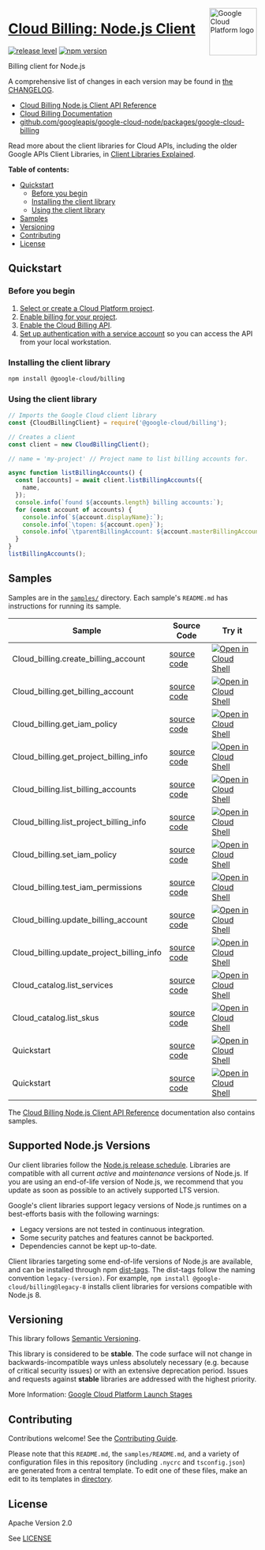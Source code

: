 [//]: # "This README.md file is auto-generated, all changes to this file will be lost."
[//]: # "To regenerate it, use `python -m synthtool`."
<img src="https://avatars2.githubusercontent.com/u/2810941?v=3&s=96" alt="Google Cloud Platform logo" title="Google Cloud Platform" align="right" height="96" width="96"/>

# [Cloud Billing: Node.js Client](https://github.com/googleapis/google-cloud-node)

[![release level](https://img.shields.io/badge/release%20level-stable-brightgreen.svg?style=flat)](https://cloud.google.com/terms/launch-stages)
[![npm version](https://img.shields.io/npm/v/@google-cloud/billing.svg)](https://www.npmjs.org/package/@google-cloud/billing)




Billing client for Node.js


A comprehensive list of changes in each version may be found in
[the CHANGELOG](https://github.com/googleapis/google-cloud-node/tree/main/packages/google-cloud-billing/CHANGELOG.md).

* [Cloud Billing Node.js Client API Reference][client-docs]
* [Cloud Billing Documentation][product-docs]
* [github.com/googleapis/google-cloud-node/packages/google-cloud-billing](https://github.com/googleapis/google-cloud-node/tree/main/packages/google-cloud-billing)

Read more about the client libraries for Cloud APIs, including the older
Google APIs Client Libraries, in [Client Libraries Explained][explained].

[explained]: https://cloud.google.com/apis/docs/client-libraries-explained

**Table of contents:**


* [Quickstart](#quickstart)
  * [Before you begin](#before-you-begin)
  * [Installing the client library](#installing-the-client-library)
  * [Using the client library](#using-the-client-library)
* [Samples](#samples)
* [Versioning](#versioning)
* [Contributing](#contributing)
* [License](#license)

## Quickstart

### Before you begin

1.  [Select or create a Cloud Platform project][projects].
1.  [Enable billing for your project][billing].
1.  [Enable the Cloud Billing API][enable_api].
1.  [Set up authentication with a service account][auth] so you can access the
    API from your local workstation.

### Installing the client library

```bash
npm install @google-cloud/billing
```


### Using the client library

```javascript
// Imports the Google Cloud client library
const {CloudBillingClient} = require('@google-cloud/billing');

// Creates a client
const client = new CloudBillingClient();

// name = 'my-project' // Project name to list billing accounts for.

async function listBillingAccounts() {
  const [accounts] = await client.listBillingAccounts({
    name,
  });
  console.info(`found ${accounts.length} billing accounts:`);
  for (const account of accounts) {
    console.info(`${account.displayName}:`);
    console.info(`\topen: ${account.open}`);
    console.info(`\tparentBillingAccount: ${account.masterBillingAccount}`);
  }
}
listBillingAccounts();

```



## Samples

Samples are in the [`samples/`](https://github.com/googleapis/google-cloud-node/tree/main/samples) directory. Each sample's `README.md` has instructions for running its sample.

| Sample                      | Source Code                       | Try it |
| --------------------------- | --------------------------------- | ------ |
| Cloud_billing.create_billing_account | [source code](https://github.com/googleapis/google-cloud-node/blob/main/packages/google-cloud-billing/samples/generated/v1/cloud_billing.create_billing_account.js) | [![Open in Cloud Shell][shell_img]](https://console.cloud.google.com/cloudshell/open?git_repo=https://github.com/googleapis/google-cloud-node&page=editor&open_in_editor=packages/google-cloud-billing/samples/generated/v1/cloud_billing.create_billing_account.js,samples/README.md) |
| Cloud_billing.get_billing_account | [source code](https://github.com/googleapis/google-cloud-node/blob/main/packages/google-cloud-billing/samples/generated/v1/cloud_billing.get_billing_account.js) | [![Open in Cloud Shell][shell_img]](https://console.cloud.google.com/cloudshell/open?git_repo=https://github.com/googleapis/google-cloud-node&page=editor&open_in_editor=packages/google-cloud-billing/samples/generated/v1/cloud_billing.get_billing_account.js,samples/README.md) |
| Cloud_billing.get_iam_policy | [source code](https://github.com/googleapis/google-cloud-node/blob/main/packages/google-cloud-billing/samples/generated/v1/cloud_billing.get_iam_policy.js) | [![Open in Cloud Shell][shell_img]](https://console.cloud.google.com/cloudshell/open?git_repo=https://github.com/googleapis/google-cloud-node&page=editor&open_in_editor=packages/google-cloud-billing/samples/generated/v1/cloud_billing.get_iam_policy.js,samples/README.md) |
| Cloud_billing.get_project_billing_info | [source code](https://github.com/googleapis/google-cloud-node/blob/main/packages/google-cloud-billing/samples/generated/v1/cloud_billing.get_project_billing_info.js) | [![Open in Cloud Shell][shell_img]](https://console.cloud.google.com/cloudshell/open?git_repo=https://github.com/googleapis/google-cloud-node&page=editor&open_in_editor=packages/google-cloud-billing/samples/generated/v1/cloud_billing.get_project_billing_info.js,samples/README.md) |
| Cloud_billing.list_billing_accounts | [source code](https://github.com/googleapis/google-cloud-node/blob/main/packages/google-cloud-billing/samples/generated/v1/cloud_billing.list_billing_accounts.js) | [![Open in Cloud Shell][shell_img]](https://console.cloud.google.com/cloudshell/open?git_repo=https://github.com/googleapis/google-cloud-node&page=editor&open_in_editor=packages/google-cloud-billing/samples/generated/v1/cloud_billing.list_billing_accounts.js,samples/README.md) |
| Cloud_billing.list_project_billing_info | [source code](https://github.com/googleapis/google-cloud-node/blob/main/packages/google-cloud-billing/samples/generated/v1/cloud_billing.list_project_billing_info.js) | [![Open in Cloud Shell][shell_img]](https://console.cloud.google.com/cloudshell/open?git_repo=https://github.com/googleapis/google-cloud-node&page=editor&open_in_editor=packages/google-cloud-billing/samples/generated/v1/cloud_billing.list_project_billing_info.js,samples/README.md) |
| Cloud_billing.set_iam_policy | [source code](https://github.com/googleapis/google-cloud-node/blob/main/packages/google-cloud-billing/samples/generated/v1/cloud_billing.set_iam_policy.js) | [![Open in Cloud Shell][shell_img]](https://console.cloud.google.com/cloudshell/open?git_repo=https://github.com/googleapis/google-cloud-node&page=editor&open_in_editor=packages/google-cloud-billing/samples/generated/v1/cloud_billing.set_iam_policy.js,samples/README.md) |
| Cloud_billing.test_iam_permissions | [source code](https://github.com/googleapis/google-cloud-node/blob/main/packages/google-cloud-billing/samples/generated/v1/cloud_billing.test_iam_permissions.js) | [![Open in Cloud Shell][shell_img]](https://console.cloud.google.com/cloudshell/open?git_repo=https://github.com/googleapis/google-cloud-node&page=editor&open_in_editor=packages/google-cloud-billing/samples/generated/v1/cloud_billing.test_iam_permissions.js,samples/README.md) |
| Cloud_billing.update_billing_account | [source code](https://github.com/googleapis/google-cloud-node/blob/main/packages/google-cloud-billing/samples/generated/v1/cloud_billing.update_billing_account.js) | [![Open in Cloud Shell][shell_img]](https://console.cloud.google.com/cloudshell/open?git_repo=https://github.com/googleapis/google-cloud-node&page=editor&open_in_editor=packages/google-cloud-billing/samples/generated/v1/cloud_billing.update_billing_account.js,samples/README.md) |
| Cloud_billing.update_project_billing_info | [source code](https://github.com/googleapis/google-cloud-node/blob/main/packages/google-cloud-billing/samples/generated/v1/cloud_billing.update_project_billing_info.js) | [![Open in Cloud Shell][shell_img]](https://console.cloud.google.com/cloudshell/open?git_repo=https://github.com/googleapis/google-cloud-node&page=editor&open_in_editor=packages/google-cloud-billing/samples/generated/v1/cloud_billing.update_project_billing_info.js,samples/README.md) |
| Cloud_catalog.list_services | [source code](https://github.com/googleapis/google-cloud-node/blob/main/packages/google-cloud-billing/samples/generated/v1/cloud_catalog.list_services.js) | [![Open in Cloud Shell][shell_img]](https://console.cloud.google.com/cloudshell/open?git_repo=https://github.com/googleapis/google-cloud-node&page=editor&open_in_editor=packages/google-cloud-billing/samples/generated/v1/cloud_catalog.list_services.js,samples/README.md) |
| Cloud_catalog.list_skus | [source code](https://github.com/googleapis/google-cloud-node/blob/main/packages/google-cloud-billing/samples/generated/v1/cloud_catalog.list_skus.js) | [![Open in Cloud Shell][shell_img]](https://console.cloud.google.com/cloudshell/open?git_repo=https://github.com/googleapis/google-cloud-node&page=editor&open_in_editor=packages/google-cloud-billing/samples/generated/v1/cloud_catalog.list_skus.js,samples/README.md) |
| Quickstart | [source code](https://github.com/googleapis/google-cloud-node/blob/main/packages/google-cloud-billing/samples/quickstart.js) | [![Open in Cloud Shell][shell_img]](https://console.cloud.google.com/cloudshell/open?git_repo=https://github.com/googleapis/google-cloud-node&page=editor&open_in_editor=packages/google-cloud-billing/samples/quickstart.js,samples/README.md) |
| Quickstart | [source code](https://github.com/googleapis/google-cloud-node/blob/main/packages/google-cloud-billing/samples/test/quickstart.js) | [![Open in Cloud Shell][shell_img]](https://console.cloud.google.com/cloudshell/open?git_repo=https://github.com/googleapis/google-cloud-node&page=editor&open_in_editor=packages/google-cloud-billing/samples/test/quickstart.js,samples/README.md) |



The [Cloud Billing Node.js Client API Reference][client-docs] documentation
also contains samples.

## Supported Node.js Versions

Our client libraries follow the [Node.js release schedule](https://nodejs.org/en/about/releases/).
Libraries are compatible with all current _active_ and _maintenance_ versions of
Node.js.
If you are using an end-of-life version of Node.js, we recommend that you update
as soon as possible to an actively supported LTS version.

Google's client libraries support legacy versions of Node.js runtimes on a
best-efforts basis with the following warnings:

* Legacy versions are not tested in continuous integration.
* Some security patches and features cannot be backported.
* Dependencies cannot be kept up-to-date.

Client libraries targeting some end-of-life versions of Node.js are available, and
can be installed through npm [dist-tags](https://docs.npmjs.com/cli/dist-tag).
The dist-tags follow the naming convention `legacy-(version)`.
For example, `npm install @google-cloud/billing@legacy-8` installs client libraries
for versions compatible with Node.js 8.

## Versioning

This library follows [Semantic Versioning](http://semver.org/).



This library is considered to be **stable**. The code surface will not change in backwards-incompatible ways
unless absolutely necessary (e.g. because of critical security issues) or with
an extensive deprecation period. Issues and requests against **stable** libraries
are addressed with the highest priority.






More Information: [Google Cloud Platform Launch Stages][launch_stages]

[launch_stages]: https://cloud.google.com/terms/launch-stages

## Contributing

Contributions welcome! See the [Contributing Guide](https://github.com/googleapis/google-cloud-node/blob/main/CONTRIBUTING.md).

Please note that this `README.md`, the `samples/README.md`,
and a variety of configuration files in this repository (including `.nycrc` and `tsconfig.json`)
are generated from a central template. To edit one of these files, make an edit
to its templates in
[directory](https://github.com/googleapis/synthtool).

## License

Apache Version 2.0

See [LICENSE](https://github.com/googleapis/google-cloud-node/blob/main/LICENSE)

[client-docs]: https://cloud.google.com/nodejs/docs/reference/billing/latest
[product-docs]: https://cloud.google.com/billing/docs
[shell_img]: https://gstatic.com/cloudssh/images/open-btn.png
[projects]: https://console.cloud.google.com/project
[billing]: https://support.google.com/cloud/answer/6293499#enable-billing
[enable_api]: https://console.cloud.google.com/flows/enableapi?apiid=cloudbilling.googleapis.com
[auth]: https://cloud.google.com/docs/authentication/getting-started
